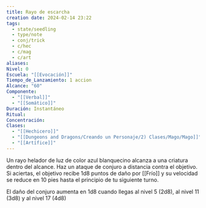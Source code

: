 ```yaml
---
title: Rayo de escarcha
creation date: 2024-02-14 23:22
tags:
  - state/seedling
  - type/note
  - conj/trick
  - c/hec
  - c/mag
  - c/art
aliases: 
Nivel: 0
Escuela: "[[Evocación]]"
Tiempo_de_Lanzamiento: 1 accion
Alcance: "60"
Componente:
  - "[[Verbal]]"
  - "[[Somático]]"
Duración: Instantáneo
Ritual: 
Concentración: 
Clases:
  - "[[Hechicero]]"
  - "[[Dungeons and Dragons/Creando un Personaje/2) Clases/Mago/Mago]]"
  - "[[Artífice]]"
---
```

Un rayo helador de luz de color azul blanquecino alcanza a una criatura dentro del alcance. Haz un ataque de conjuro a distancia contra el objetivo. Si aciertas, el objetivo recibe 1d8 puntos de daño por [[Frío]] y su velocidad se reduce en 10 pies hasta el principio de tu siguiente turno.

El daño del conjuro aumenta en 1d8 cuando llegas al nivel 5 (2d8), al nivel 11 (3d8) y al nivel 17 (4d8)
